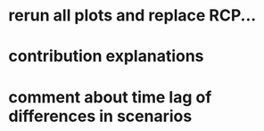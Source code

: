 


# rerun all plots and replace RCP...
# contribution explanations
# comment about time lag of differences in scenarios
